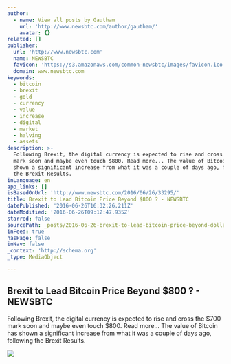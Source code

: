 ```yaml
---
author:
  - name: View all posts by Gautham
    url: 'http://www.newsbtc.com/author/gautham/'
    avatar: {}
related: []
publisher:
  url: 'http://www.newsbtc.com'
  name: NEWSBTC
  favicon: 'https://s3.amazonaws.com/common-newsbtc/images/favicon.ico'
  domain: www.newsbtc.com
keywords:
  - bitcoin
  - brexit
  - gold
  - currency
  - value
  - increase
  - digital
  - market
  - halving
  - assets
description: >-
  Following Brexit, the digital currency is expected to rise and cross the $700
  mark soon and maybe even touch $800. Read more... The value of Bitcoin has
  shown a significant increase from what it was a couple of days ago, following
  the Brexit Results.
inLanguage: en
app_links: []
isBasedOnUrl: 'http://www.newsbtc.com/2016/06/26/33295/'
title: Brexit to Lead Bitcoin Price Beyond $800 ? - NEWSBTC
datePublished: '2016-06-26T16:32:26.211Z'
dateModified: '2016-06-26T09:12:47.935Z'
starred: false
sourcePath: _posts/2016-06-26-brexit-to-lead-bitcoin-price-beyond-dollar800-newsbtc.md
inFeed: true
hasPage: false
inNav: false
_context: 'http://schema.org'
_type: MediaObject

---
```

<article style=""><h1>Brexit to Lead Bitcoin Price Beyond $800 ? - NEWSBTC</h1><p>Following Brexit, the digital currency is expected to rise and cross the $700 mark soon and maybe even touch $800. Read more... The value of Bitcoin has shown a significant increase from what it was a couple of days ago, following the Brexit Results.</p><img src="http://s3.amazonaws.com/main-newsbtc-images/2016/05/17163700/Bitcoin-Price-Watch-Range-Tightened-Trades-Ready.jpg" /></article>